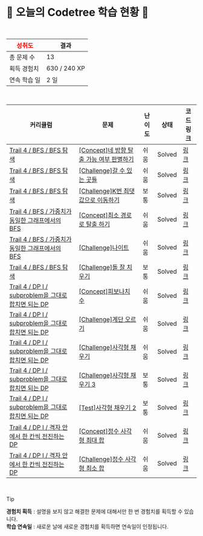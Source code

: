 # 🌲 오늘의 Codetree 학습 현황 🌲

<br />

| <span style="color:red;display:block;text-align:center;"> **성취도**</span> | 결과 |
|---|---|
| 총 문제 수 | 13 |
| 획득 경험치 | 630 / 240 XP |
| 연속 학습 일 | 2 일 |

<br />

|커리큘럼|문제|난이도|상태|코드 링크|
|---|---|---|---|---|
|[Trail 4 / BFS / BFS 탐색](https://www.codetree.ai/trail-info/intermediate-low/)|[[Concept]네 방향 탈출 가능 여부 판별하기](https://www.codetree.ai/trails/complete/curated-cards/intro-determine-escapableness-with-4-ways/)|쉬움|Solved|[링크](https://github.com/comeon0129/codetree/blob/main/250513/%EB%84%A4%20%EB%B0%A9%ED%96%A5%20%ED%83%88%EC%B6%9C%20%EA%B0%80%EB%8A%A5%20%EC%97%AC%EB%B6%80%20%ED%8C%90%EB%B3%84%ED%95%98%EA%B8%B0/determine-escapableness-with-4-ways.java)|
|[Trail 4 / BFS / BFS 탐색](https://www.codetree.ai/trail-info/intermediate-low/)|[[Challenge]갈 수 있는 곳들](https://www.codetree.ai/trails/complete/curated-cards/challenge-places-can-go/)|쉬움|Solved|[링크](https://github.com/comeon0129/codetree/blob/main/250513/%EA%B0%88%20%EC%88%98%20%EC%9E%88%EB%8A%94%20%EA%B3%B3%EB%93%A4/places-can-go.java)|
|[Trail 4 / BFS / BFS 탐색](https://www.codetree.ai/trail-info/intermediate-low/)|[[Challenge]K번 최댓값으로 이동하기](https://www.codetree.ai/trails/complete/curated-cards/challenge-move-to-max-k-times/)|보통|Solved|[링크](https://github.com/comeon0129/codetree/blob/main/250513/K%EB%B2%88%20%EC%B5%9C%EB%8C%93%EA%B0%92%EC%9C%BC%EB%A1%9C%20%EC%9D%B4%EB%8F%99%ED%95%98%EA%B8%B0/move-to-max-k-times.java)|
|[Trail 4 / BFS / 가중치가 동일한 그래프에서의 BFS](https://www.codetree.ai/trail-info/intermediate-low/)|[[Concept]최소 경로로 탈출 하기](https://www.codetree.ai/trails/complete/curated-cards/intro-escape-with-min-distance/)|쉬움|Solved|[링크](https://github.com/comeon0129/codetree/blob/main/250513/%EC%B5%9C%EC%86%8C%20%EA%B2%BD%EB%A1%9C%EB%A1%9C%20%ED%83%88%EC%B6%9C%20%ED%95%98%EA%B8%B0/escape-with-min-distance.java)|
|[Trail 4 / BFS / 가중치가 동일한 그래프에서의 BFS](https://www.codetree.ai/trail-info/intermediate-low/)|[[Challenge]나이트](https://www.codetree.ai/trails/complete/curated-cards/challenge-knight-movements/)|쉬움|Solved|[링크](https://github.com/comeon0129/codetree/blob/main/250513/%EB%82%98%EC%9D%B4%ED%8A%B8/knight-movements.java)|
|[Trail 4 / BFS / BFS 탐색](https://www.codetree.ai/trail-info/intermediate-low/)|[[Challenge]돌 잘 치우기](https://www.codetree.ai/trails/complete/curated-cards/challenge-clear-stones-well/)|보통|Solved|[링크](https://github.com/comeon0129/codetree/blob/main/250513/%EB%8F%8C%20%EC%9E%98%20%EC%B9%98%EC%9A%B0%EA%B8%B0/clear-stones-well.java)|
|[Trail 4 / DP I / subproblem을 그대로 합치면 되는 DP](https://www.codetree.ai/trail-info/intermediate-low/)|[[Concept]피보나치 수](https://www.codetree.ai/trails/complete/curated-cards/intro-fibonacci-number/)|쉬움|Solved|[링크](https://github.com/comeon0129/codetree/blob/main/250513/%ED%94%BC%EB%B3%B4%EB%82%98%EC%B9%98%20%EC%88%98/fibonacci-number.java)|
|[Trail 4 / DP I / subproblem을 그대로 합치면 되는 DP](https://www.codetree.ai/trail-info/intermediate-low/)|[[Challenge]계단 오르기](https://www.codetree.ai/trails/complete/curated-cards/challenge-climbing-stairs/)|쉬움|Solved|[링크](https://github.com/comeon0129/codetree/blob/main/250513/%EA%B3%84%EB%8B%A8%20%EC%98%A4%EB%A5%B4%EA%B8%B0/climbing-stairs.java)|
|[Trail 4 / DP I / subproblem을 그대로 합치면 되는 DP](https://www.codetree.ai/trail-info/intermediate-low/)|[[Challenge]사각형 채우기](https://www.codetree.ai/trails/complete/curated-cards/challenge-rectangle-fill/)|쉬움|Solved|[링크](https://github.com/comeon0129/codetree/blob/main/250513/%EC%82%AC%EA%B0%81%ED%98%95%20%EC%B1%84%EC%9A%B0%EA%B8%B0/rectangle-fill.java)|
|[Trail 4 / DP I / subproblem을 그대로 합치면 되는 DP](https://www.codetree.ai/trail-info/intermediate-low/)|[[Challenge]사각형 채우기 3](https://www.codetree.ai/trails/complete/curated-cards/challenge-rectangle-fill-3/)|보통|Solved|[링크](https://github.com/comeon0129/codetree/blob/main/250513/%EC%82%AC%EA%B0%81%ED%98%95%20%EC%B1%84%EC%9A%B0%EA%B8%B0%203/rectangle-fill-3.java)|
|[Trail 4 / DP I / subproblem을 그대로 합치면 되는 DP](https://www.codetree.ai/trail-info/intermediate-low/)|[[Test]사각형 채우기 2](https://www.codetree.ai/trails/complete/curated-cards/test-rectangle-fill-2/)|보통|Solved|[링크](https://github.com/comeon0129/codetree/blob/main/250513/%EC%82%AC%EA%B0%81%ED%98%95%20%EC%B1%84%EC%9A%B0%EA%B8%B0%202/rectangle-fill-2.java)|
|[Trail 4 / DP I / 격자 안에서 한 칸씩 전진하는 DP](https://www.codetree.ai/trail-info/intermediate-low/)|[[Concept]정수 사각형 최대 합](https://www.codetree.ai/trails/complete/curated-cards/intro-maximum-sum-path-in-square/)|쉬움|Solved|[링크](https://github.com/comeon0129/codetree/blob/main/250513/%EC%A0%95%EC%88%98%20%EC%82%AC%EA%B0%81%ED%98%95%20%EC%B5%9C%EB%8C%80%20%ED%95%A9/maximum-sum-path-in-square.java)|
|[Trail 4 / DP I / 격자 안에서 한 칸씩 전진하는 DP](https://www.codetree.ai/trail-info/intermediate-low/)|[[Challenge]정수 사각형 최소 합](https://www.codetree.ai/trails/complete/curated-cards/challenge-minimum-sum-path-in-square/)|쉬움|Solved|[링크](https://github.com/comeon0129/codetree/blob/main/250513/%EC%A0%95%EC%88%98%20%EC%82%AC%EA%B0%81%ED%98%95%20%EC%B5%9C%EC%86%8C%20%ED%95%A9/minimum-sum-path-in-square.java)|


<br />

> [!TIP]
> **경험치 획득** : 설명을 보지 않고 해결한 문제에 대해서만 한 번 경험치를 획득할 수 있습니다.  
> **학습 연속일** : 새로운 날에 새로운 경험치를 획득하면 연속일이 인정됩니다.

